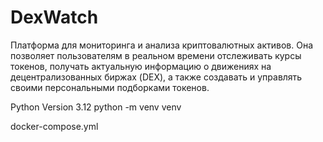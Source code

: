 # DexWatch
Платформа для мониторинга и анализа криптовалютных активов. Она позволяет пользователям в реальном времени отслеживать курсы токенов, получать актуальную информацию о движениях на децентрализованных биржах (DEX), а также создавать и управлять своими персональными подборками токенов.

Python Version 3.12
python -m venv venv

docker-compose.yml